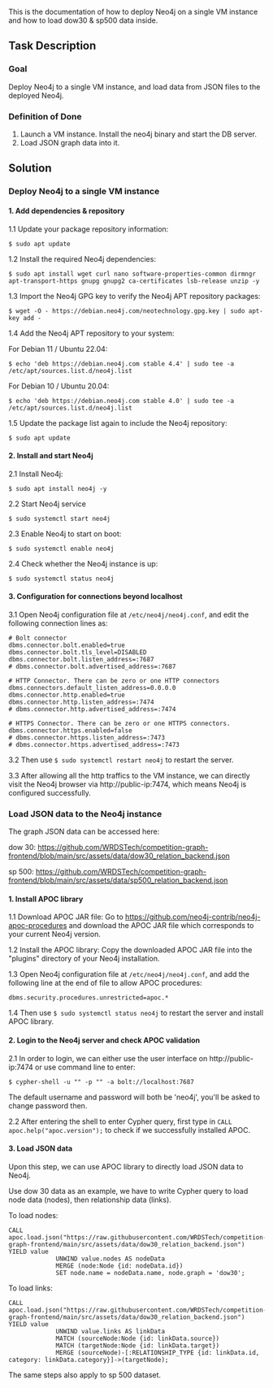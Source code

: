 This is the documentation of how to deploy Neo4j on a single VM instance and how to load dow30 & sp500 data inside.

## Task Description
### Goal
Deploy Neo4j to a single VM instance, and load data from JSON files to the deployed Neo4j.

### Definition of Done
1. Launch a VM instance. Install the neo4j binary and start the DB server.
2. Load JSON graph data into it. 

## Solution
### Deploy Neo4j to a single VM instance
#### 1. Add dependencies & repository
1.1 Update your package repository information:
   
   ```
   $ sudo apt update
   ```
1.2 Install the required Neo4j dependencies:

   ```
   $ sudo apt install wget curl nano software-properties-common dirmngr apt-transport-https gnupg gnupg2 ca-certificates lsb-release unzip -y
   ```
1.3 Import the Neo4j GPG key to verify the Neo4j APT repository packages:

   ```
   $ wget -O - https://debian.neo4j.com/neotechnology.gpg.key | sudo apt-key add -
   ```
1.4 Add the Neo4j APT repository to your system:
   
   For Debian 11 / Ubuntu 22.04:

   ```
   $ echo 'deb https://debian.neo4j.com stable 4.4' | sudo tee -a /etc/apt/sources.list.d/neo4j.list
   ```

   For Debian 10 / Ubuntu 20.04:
   
   ```
   $ echo 'deb https://debian.neo4j.com stable 4.0' | sudo tee -a /etc/apt/sources.list.d/neo4j.list
   ```
1.5 Update the package list again to include the Neo4j repository:

   ```
   $ sudo apt update
   ```
#### 2. Install and start Neo4j
2.1 Install Neo4j:

  ```
  $ sudo apt install neo4j -y
  ```
2.2 Start Neo4j service

  ```
  $ sudo systemctl start neo4j
  ```
2.3 Enable Neo4j to start on boot:

  ```
  $ sudo systemctl enable neo4j
  ```
2.4 Check whether the Neo4j instance is up:

  ```
  $ sudo systemctl status neo4j
  ```
#### 3. Configuration for connections beyond localhost
3.1 Open Neo4j configuration file at ```/etc/neo4j/neo4j.conf```, and edit the following connection lines as:

```
# Bolt connector
dbms.connector.bolt.enabled=true
dbms.connector.bolt.tls_level=DISABLED
dbms.connector.bolt.listen_address=:7687
# dbms.connector.bolt.advertised_address=:7687

# HTTP Connector. There can be zero or one HTTP connectors
dbms.connectors.default_listen_address=0.0.0.0
dbms.connector.http.enabled=true
dbms.connector.http.listen_address=:7474
# dbms.connector.http.advertised_address=:7474

# HTTPS Connector. There can be zero or one HTTPS connectors.
dbms.connector.https.enabled=false
# dbms.connector.https.listen_address=:7473
# dbms.connector.https.advertised_address=:7473
```

3.2 Then use ```$ sudo systemctl restart neo4j``` to restart the server.

3.3 After allowing all the http traffics to the VM instance, we can directly visit the Neo4j browser via http://public-ip:7474, which means Neo4j is configured successfully.

### Load JSON data to the Neo4j instance
The graph JSON data can be accessed here: 

dow 30: https://github.com/WRDSTech/competition-graph-frontend/blob/main/src/assets/data/dow30_relation_backend.json

sp 500: https://github.com/WRDSTech/competition-graph-frontend/blob/main/src/assets/data/sp500_relation_backend.json

#### 1. Install APOC library
1.1 Download APOC JAR file: Go to https://github.com/neo4j-contrib/neo4j-apoc-procedures and download the APOC JAR file which corresponds to your current Neo4j version.

1.2 Install the APOC library: Copy the downloaded APOC JAR file into the "plugins" directory of your Neo4j installation.

1.3 Open Neo4j configuration file at ```/etc/neo4j/neo4j.conf```, and add the following line at the end of file to allow APOC procedures:

```
dbms.security.procedures.unrestricted=apoc.*
```
1.4 Then use ```$ sudo systemctl status neo4j``` to restart the server and install APOC library.

#### 2. Login to the Neo4j server and check APOC validation
2.1 In order to login, we can either use the user interface on http://public-ip:7474 or use command line to enter:

```
$ cypher-shell -u "" -p "" -a bolt://localhost:7687
```
The default username and password will both be 'neo4j', you'll be asked to change password then.

2.2 After entering the shell to enter Cypher query, first type in ```CALL apoc.help("apoc.version");``` to check if we successfully installed APOC.

#### 3. Load JSON data
Upon this step, we can use APOC library to directly load JSON data to Neo4j.

Use dow 30 data as an example, we have to write Cypher query to load node data (nodes), then relationship data (links).

To load nodes:

```
CALL apoc.load.json("https://raw.githubusercontent.com/WRDSTech/competition-graph-frontend/main/src/assets/data/dow30_relation_backend.json") YIELD value
             UNWIND value.nodes AS nodeData
             MERGE (node:Node {id: nodeData.id})
             SET node.name = nodeData.name, node.graph = 'dow30';
```

To load links:

```
CALL apoc.load.json("https://raw.githubusercontent.com/WRDSTech/competition-graph-frontend/main/src/assets/data/dow30_relation_backend.json") YIELD value
             UNWIND value.links AS linkData
             MATCH (sourceNode:Node {id: linkData.source})
             MATCH (targetNode:Node {id: linkData.target})
             MERGE (sourceNode)-[:RELATIONSHIP_TYPE {id: linkData.id, category: linkData.category}]->(targetNode);
```

The same steps also apply to sp 500 dataset.



